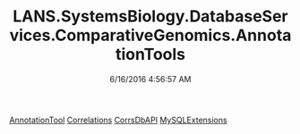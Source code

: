 ﻿---
title: LANS.SystemsBiology.DatabaseServices.ComparativeGenomics.AnnotationTools
date: 6/16/2016 4:56:57 AM
---

[AnnotationTool](T-LANS.SystemsBiology.DatabaseServices.ComparativeGenomics.AnnotationTools.AnnotationTool.html)
[Correlations](T-LANS.SystemsBiology.DatabaseServices.ComparativeGenomics.AnnotationTools.Correlations.html)
[CorrsDbAPI](T-LANS.SystemsBiology.DatabaseServices.ComparativeGenomics.AnnotationTools.CorrsDbAPI.html)
[MySQLExtensions](T-LANS.SystemsBiology.DatabaseServices.ComparativeGenomics.AnnotationTools.MySQLExtensions.html)
